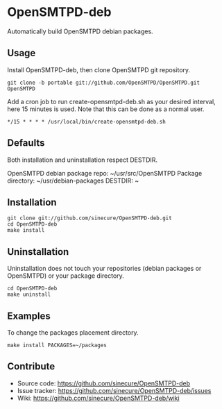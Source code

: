 # OpenSMTPD-deb

Automatically build OpenSMTPD debian packages.

## Usage

Install OpenSMTPD-deb, then clone OpenSMTPD git repository.

    git clone -b portable git://github.com/OpenSMTPD/OpenSMTPD.git OpenSMTPD

Add a cron job to run create-opensmtpd-deb.sh as your desired interval, here 15
minutes is used.  Note that this can be done as a normal user.

    */15 * * * * /usr/local/bin/create-opensmtpd-deb.sh

## Defaults

Both installation and uninstallation respect DESTDIR.

OpenSMTPD debian package repo:  ~/usr/src/OpenSMTPD
Package directory:              ~/usr/debian-packages
DESTDIR:                        ~

## Installation

    git clone git://github.com/sinecure/OpenSMTPD-deb.git
    cd OpenSMTPD-deb
    make install

## Uninstallation

Uninstallation does not touch your repositories (debian packages or OpenSMTPD)
or your package directory.

    cd OpenSMTPD-deb
    make uninstall

## Examples

To change the packages placement directory.

    make install PACKAGES=~/packages

## Contribute

* Source code: <https://github.com/sinecure/OpenSMTPD-deb>
* Issue tracker: <https://github.com/sinecure/OpenSMTPD-deb/issues>
* Wiki: <https://github.com/sinecure/OpenSMTPD-deb/wiki>
